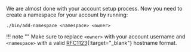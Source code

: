 We are almost done with your account setup process.
Now you need to create a namespace for your account by running:

```
./bin/add-namespace <namespace> <owner>
```

!!! note ""
    Make sure to replace `<owner>` with your account username and
	`<namespace>` with a valid [RFC1123][rfc1123]{:target="_blank"} hostname format.

[rfc1123]: https://tools.ietf.org/html/rfc1123

